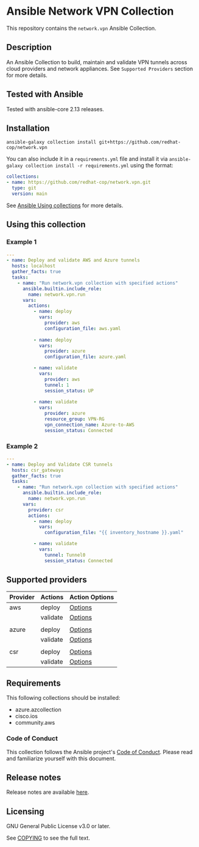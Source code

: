 # Ansible Network VPN Collection

This repository contains the `network.vpn` Ansible Collection.

## Description
An Ansible Collection to build, maintain and validate VPN tunnels across cloud providers and network appliances.
See `Supported Providers` section for more details.

## Tested with Ansible

Tested with ansible-core 2.13 releases.

## Installation

```
ansible-galaxy collection install git+https://github.com/redhat-cop/network.vpn
```

You can also include it in a `requirements.yml` file and install it via `ansible-galaxy collection install -r requirements.yml` using the format:

```yaml
collections:
- name: https://github.com/redhat-cop/network.vpn.git
  type: git
  version: main
```

See [Ansible Using collections](https://docs.ansible.com/ansible/latest/user_guide/collections_using.html) for more details.

## Using this collection

### Example 1

```yaml
---
- name: Deploy and validate AWS and Azure tunnels
  hosts: localhost
  gather_facts: true
  tasks:
    - name: "Run network.vpn collection with specified actions"
      ansible.builtin.include_role:
        name: network.vpn.run
      vars:
        actions:
          - name: deploy
            vars:
              provider: aws
              configuration_file: aws.yaml
          
          - name: deploy
            vars:
              provider: azure
              configuration_file: azure.yaml

          - name: validate
            vars:
              provider: aws
              tunnel: 1
              session_status: UP
          
          - name: validate
            vars:
              provider: azure
              resource_group: VPN-RG
              vpn_connection_name: Azure-to-AWS
              session_status: Connected
```

### Example 2

```yaml
---
- name: Deploy and Validate CSR tunnels
  hosts: csr_gateways
  gather_facts: true
  tasks:
    - name: "Run network.vpn collection with specified actions"
      ansible.builtin.include_role:
        name: network.vpn.run
      vars:
        provider: csr
        actions:
          - name: deploy
            vars:
              configuration_file: "{{ inventory_hostname }}.yaml"

          - name: validate
            vars:
              tunnel: Tunnel0
              session_status: Connected
```

## Supported providers


| **Provider**           | **Actions**                                                 | **Action Options**  |
|------------------------|-------------------------------------------------------------|----------------------
| aws                    | deploy                                                      | [Options](https://github.com/ansible-network/network.vpn/blob/main/docs/providers/aws/deploy.yaml)
|                        | validate                                                    | [Options](https://github.com/ansible-network/network.vpn/blob/main/docs/providers/aws/validate.yaml)
|                        |                                                             |
| azure                  | deploy                                                      | [Options](https://github.com/ansible-network/network.vpn/blob/main/docs/providers/azure/deploy.yaml)
|                        | validate                                                    | [Options](https://github.com/ansible-network/network.vpn/blob/main/docs/providers/azure/validate.yaml)
|                        |                                                             |
| csr                    | deploy                                                      | [Options](https://github.com/ansible-network/network.vpn/blob/main/docs/providers/csr/deploy.yaml)
|                        | validate                                                    | [Options](https://github.com/ansible-network/network.vpn/blob/main/docs/providers/csr/validate.yaml)


## Requirements
This following collections should be installed:
- azure.azcollection
- cisco.ios
- community.aws

### Code of Conduct
This collection follows the Ansible project's
[Code of Conduct](https://docs.ansible.com/ansible/devel/community/code_of_conduct.html).
Please read and familiarize yourself with this document.


## Release notes

Release notes are available [here](https://github.com/redhat-cop/network.vpn/blob/main/CHANGELOG.rst).

## Licensing

GNU General Public License v3.0 or later.

See [COPYING](https://www.gnu.org/licenses/gpl-3.0.txt) to see the full text.
